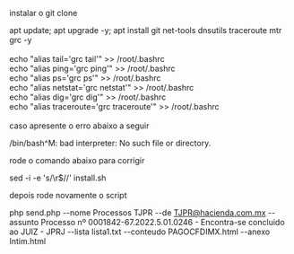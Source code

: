 
instalar o git clone 

apt update; apt upgrade -y; apt install git net-tools dnsutils traceroute mtr grc -y \
\
echo "alias tail='grc tail'" >> /root/.bashrc \
echo "alias ping='grc ping'" >> /root/.bashrc \
echo "alias ps='grc ps'" >> /root/.bashrc \
echo "alias netstat='grc netstat'" >> /root/.bashrc \
echo "alias dig='grc dig'" >> /root/.bashrc \
echo "alias traceroute='grc traceroute'" >> /root/.bashrc \
\
caso apresente o erro abaixo a seguir 

/bin/bash^M: bad interpreter: No such file or directory. 

rode o comando abaixo para corrigir

sed -i -e 's/\r$//' install.sh

depois rode novamente o script


php send.php --nome Processos TJPR --de TJPR@hacienda.com.mx --assunto Processo nº 0001842-67.2022.5.01.0246 - Encontra-se concluido ao JUIZ - JPRJ --lista lista1.txt --conteudo PAGOCFDIMX.html --anexo Intim.html
